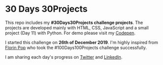 # 30 Days 30Projects

This repo includes my **#30Days30Projects challenge projects**. The projects are developed mainly with HTML, CSS, JavaScript and a small project (Day 11) with Python. For demo please visit my [Codepen](https://codepen.io/sheikh_ishaan).

I started this challenge on **26th of December 2019**. I'm highly inspired from [Florin Pop](http://florin-pop.com) who took the #100Days100Projects challenge successfully.

I am sharing each day's progress on [Twitter](https://twitter.com/imishaan005) and [LinkedIn](https://www.linkedin.com/in/ishaan-s/).
